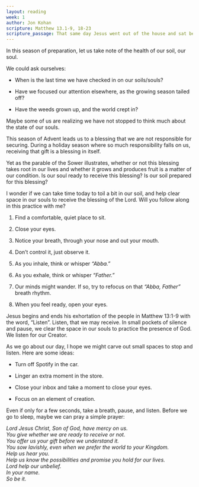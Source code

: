 ```yaml
---
layout: reading
week: 1
author: Jon Kohan
scripture: Matthew 13.1-9, 18-23
scripture_passage: That same day Jesus went out of the house and sat beside the sea. Such great crowds gathered around him that he got into a boat and sat there, while the whole crowd stood on the beach. And he told them many things in parables, saying&#58 “Listen! A sower went out to sow. And as he sowed, some seeds fell on a path, and the birds came and ate them up. Other seeds fell on rocky ground, where they did not have much soil, and they sprang up quickly, since they had no depth of soil. But when the sun rose, they were scorched, and since they had no root, they withered away. Other seeds fell among thorns, and the thorns grew up and choked them. Other seeds fell on good soil and brought forth grain, some a hundredfold, some sixty, some thirty. If you have ears, hear!”<br><br>“Hear, then, the parable of the sower. When anyone hears the word of the kingdom and does not understand it, the evil one comes and snatches away what is sown in the heart&#59 this is what was sown on the path. As for what was sown on rocky ground, this is the one who hears the word and immediately receives it with joy, yet such a person has no root but endures only for a while, and when trouble or persecution arises on account of the word, that person immediately falls away. As for what was sown among thorns, this is the one who hears the word, but the cares of this age and the lure of wealth choke the word, and it yields nothing. But as for what was sown on good soil, this is the one who hears the word and understands it, who indeed bears fruit and yields in one case a hundredfold, in another sixty, and in another thirty.”
---
```


In this season of preparation, let us take note of the health of our soil, our soul.

We could ask ourselves:

<ul>
	<li><p>When is the last time we have checked in on our soils/souls?</p></li>
	<li><p>Have we focused our attention elsewhere, as the growing season tailed off?</p></li>
	<li><p>Have the weeds grown up, and the world crept in?</p></li>
</ul>

Maybe some of us are realizing we have not stopped to think much about the state of our souls.

This season of Advent leads us to a blessing that we are not responsible for securing. During a holiday season where so much responsibility falls on us, receiving that gift is a blessing in itself.

Yet as the parable of the Sower illustrates, whether or not this blessing takes root in our lives and whether it grows and produces fruit is a matter of our condition. Is our soul ready to receive this blessing? Is our soil prepared for this blessing?

I wonder if we can take time today to toil a bit in our soil, and help clear space in our souls to receive the blessing of the Lord. Will you follow along in this practice with me?

<ol>
	<li><p>Find a comfortable, quiet place to sit.</p></li>
	<li><p>Close your eyes.</p></li>
	<li><p>Notice your breath, through your nose and out your mouth.</p></li>
	<li><p>Don’t control it, just observe it.</p></li>
	<li><p>As you inhale, think or whisper <i>“Abba.”</i></p></li>
	<li><p>As you exhale, think or whisper <i>“Father.”</i></p></li>
	<li><p>Our minds might wander. If so, try to refocus on that <i>“Abba, Father”</i> breath rhythm.</p></li>
	<li><p>When you feel ready, open your eyes.</p></li>
</ol>

Jesus begins and ends his exhortation of the people in Matthew 13:1-9 with the word, “Listen”. Listen, that we may receive. In small pockets of silence and pause, we clear the space in our souls to practice the presence of God. We listen for our Creator.

As we go about our day, I hope we might carve out small spaces to stop and listen. Here are some ideas:

<ul>
	<li><p>Turn off Spotify in the car.</p></li>
	<li><p>Linger an extra moment in the store.</p></li>
	<li><p>Close your inbox and take a moment to close your eyes.</p></li>
	<li><p>Focus on an element of creation.</p></li>
</ul>

Even if only for a few seconds, take a breath, pause, and listen. Before we go to sleep, maybe we can pray a simple prayer:

<i>Lord Jesus Christ, Son of God, have mercy on us.<br>
You give whether we are ready to receive or not.<br>
You offer us your gift before we understand it.<br>
You sow lavishly, even when we prefer the world to your Kingdom.<br>
Help us hear you.<br>
Help us know the possibilities and promise you hold for our lives.<br>
Lord help our unbelief.<br>
In your name.<br>
So be it.</i>

